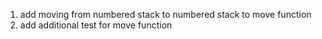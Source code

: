 1. add moving from numbered stack to numbered stack to move function
1. add additional test for move function
